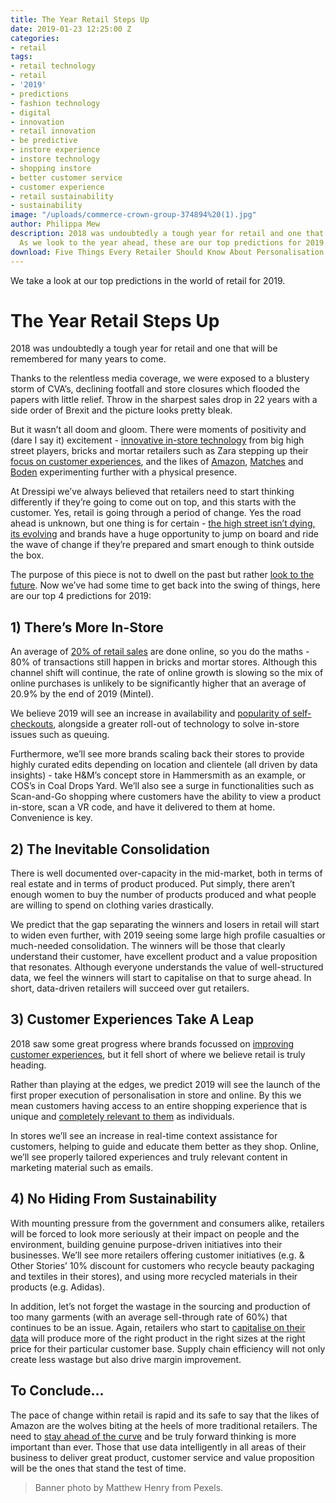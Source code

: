 ```yaml
---
title: The Year Retail Steps Up
date: 2019-01-23 12:25:00 Z
categories:
- retail
tags:
- retail technology
- retail
- '2019'
- predictions
- fashion technology
- digital
- innovation
- retail innovation
- be predictive
- instore experience
- instore technology
- shopping instore
- better customer service
- customer experience
- retail sustainability
- sustainability
image: "/uploads/commerce-crown-group-374894%20(1).jpg"
author: Philippa Mew
description: 2018 was undoubtedly a tough year for retail and one that will be remembered.
  As we look to the year ahead, these are our top predictions for 2019.
download: Five Things Every Retailer Should Know About Personalisation
---
```


We take a look at our top predictions in the world of retail for 2019.

# The Year Retail Steps Up

2018 was undoubtedly a tough year for retail and one that will be remembered for many years to come. 

Thanks to the relentless media coverage, we were exposed to a blustery storm of CVA’s, declining footfall and store closures which flooded the papers with little relief. Throw in the sharpest sales drop in 22 years with a side order of Brexit and the picture looks pretty bleak. 

But it wasn’t all doom and gloom. There were moments of positivity and (dare I say it) excitement - [innovative in-store technology](https://dressipi.com/blog/how-does-technology-enhance-the-in-store-customer-experience-at-jd-sports/) from big high street players, bricks and mortar retailers such as Zara stepping up their [focus on customer experiences](https://dressipi.com/blog/zaras-self-service-check-out-highlights-a-stronger-focus-on-creating-better-in-store-customer-experiences/), and the likes of [Amazon](https://dressipi.com/blog/online-gets-physical/), [Matches](https://dressipi.com/blog/matchesfashion-expanding-from-ecommerce-to-bricks-and-mortar/) and [Boden](https://dressipi.com/blog/from-clicks-to-bricks-bodens-new-flagship-store/) experimenting further with a physical presence.

At Dressipi we’ve always believed that retailers need to start thinking differently if they’re going to come out on top, and this starts with the customer. Yes, retail is going through a period of change. Yes the road ahead is unknown, but one thing is for certain - [the high street isn’t dying, its evolving](https://dressipi.com/blog/new-phase-of-retail-evolution-bricks-and-mortar-retailers/) and brands have a huge opportunity to jump on board and ride the wave of change if they’re prepared and smart enough to think outside the box.

The purpose of this piece is not to dwell on the past but rather [look to the future](https://www.youtube.com/watch?v=GlxD47z8TKU&t=3s). Now we’ve had some time to get back into the swing of things, here are our top 4 predictions for 2019:

## 1) There’s More In-Store

An average of [20% of retail sales](https://www.ons.gov.uk/businessindustryandtrade/retailindustry/timeseries/j4mc/drsi) are done online, so you do the maths - 80% of transactions still happen in bricks and mortar stores. Although this channel shift will continue, the rate of online growth is slowing so the mix of online purchases is unlikely to be significantly higher that an average of 20.9% by the end of 2019 (Mintel). 

We believe 2019 will see an increase in availability and [popularity of self-checkouts](https://dressipi.com/blog/zaras-self-service-check-out-highlights-a-stronger-focus-on-creating-better-in-store-customer-experiences/), alongside a greater roll-out of technology to solve in-store issues such as queuing.

Furthermore, we’ll see more brands scaling back their stores to provide highly curated edits depending on location and clientele (all driven by data insights) - take H&M’s concept store in Hammersmith as an example, or COS’s in Coal Drops Yard.  We’ll also see a surge in functionalities such as Scan-and-Go shopping where customers have the ability to view a product in-store, scan a VR code, and have it delivered to them at home. Convenience is key.

## 2) The Inevitable Consolidation

There is well documented over-capacity in the mid-market, both in terms of real estate and in terms of product produced. Put simply, there aren’t enough women to buy the number of products produced and what people are willing to spend on clothing varies drastically.

We predict that the gap separating the winners and losers in retail will start to widen even further, with 2019 seeing some large high profile casualties or much-needed consolidation. The winners will be those that clearly understand their customer, have excellent product and a value proposition that resonates. Although everyone understands the value of well-structured data, we feel the winners will start to capitalise on that to surge ahead. In short, data-driven retailers will succeed over gut retailers. 

## 3) Customer Experiences Take A Leap

2018 saw some great progress where brands focussed on [improving customer experiences](https://www.youtube.com/watch?v=_y_njgfUdbg&t=4s), but it fell short of where we believe retail is truly heading.

Rather than playing at the edges, we predict 2019 will see the launch of the first proper execution of personalisation in store and online. By this we mean customers having access to an entire shopping experience that is unique and [completely relevant to them](https://dressipi.com/blog/segmentation-vs-personalisation/) as individuals. 

In stores we’ll see an increase in real-time context assistance for customers, helping to guide and educate them better as they shop. Online, we’ll see properly tailored experiences and truly relevant content in marketing material such as emails.

## 4) No Hiding From Sustainability

With mounting pressure from the government and consumers alike, retailers will be forced to look more seriously at their impact on people and the environment, building genuine purpose-driven initiatives into their businesses. We’ll see more retailers offering customer initiatives (e.g. & Other Stories’ 10% discount for customers who recycle beauty packaging and textiles in their stores), and using more recycled materials in their products (e.g. Adidas).

In addition, let’s not forget the wastage in the sourcing and production of too many garments (with an average sell-through rate of 60%) that continues to be an issue. Again, retailers who start to [capitalise on their data](https://dressipi.com/downloads/how-to-make-your-data-work-harder-to-reduce-garment-return-rates-whitepaper/) will produce more of the right product in the right sizes at the right price for their particular customer base. Supply chain efficiency will not only create less wastage but also drive margin improvement.


## To Conclude...

The pace of change within retail is rapid and its safe to say that the likes of Amazon are the wolves biting at the heels of more traditional retailers. The need to [stay ahead of the curve](https://www.youtube.com/watch?v=GlxD47z8TKU&t=3s) and be truly forward thinking is more important than ever. Those that use data intelligently in all areas of their business to deliver great product, customer service and value proposition will be the ones that stand the test of time.

> Banner photo by Matthew Henry from Pexels.
